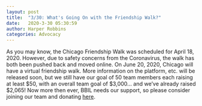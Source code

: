 ```yaml
---
layout: post
title:  "3/30: What's Going On with the Friendship Walk?"
date:   2020-3-30 05:30:59
author: Harper Robbins
categories: Advocacy
---
```


As you may know, the Chicago Friendship Walk was scheduled for April 18, 2020. However, due to safety concerns from the Coronavirus, the walk has both been pushed back and moved online. On June 20, 2020, Chicago will have a virtual friendship walk. More information on the platform, etc. will be released soon, but we still have our goal of 50 team members each raising at least $50, with an overall team goal of $3,000… and we’ve already raised $2,065! Now more then ever, BBIL needs our support, so please consider joining our team and donating [here](https://www.bestbuddiesfriendshipwalk.org/chicago/supporting/#wpcpbb).
